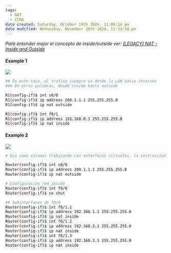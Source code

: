 ```yaml
---
tags:
  - NAT
  - CCNA
date created: Saturday, October 19th 2024, 11:08:14 pm
date modified: Wednesday, November 20th 2024, 11:33:50 pm
---
```


_Para entender mejor el concepto de inside/outside ver: [(LEGACY) NAT - Inside and Outside]((LEGACY)%20NAT%20-%20Inside%20and%20Outside.md)_

#### Example 1

![](Screenshot%20from%202024-01-01%2008-51-30.png)

``` bash
## En este caso, el trafico siempre va desde la LAN hacia internet
### En otras palabras, desde inside hasta outside

R1(config-if)$ int s0/0
R1(config-if)$ ip address 200.1.1.1 255.255.255.0
R1(config-if)$ ip nat outside

R1(config-if)$ int f0/1
R1(config-if)$ ip address 192.168.0.1 255.255.255.0
R1(config-if)$ ip nat inside
```

#### Example 2

![](Screenshot%20from%202024-01-01%2008-55-59.png)

``` bash
# Aca como estamos trabajando con interfaces virtuales, la instruccion solo enciende la interfaz fisica pero no lo configura en ip nat porque no tiene asignada una IP. Recordad que NAT trabaja sobre L3, entonces asignamos ip nat sobre las interfaces virtuales.

Router(config-if)$ int s0/0
Router(config-if)$ ip address 200.1.1.1 255.255.255.0
Router(config-if)$ ip nat outside

# Configuración red inside
Router(config-if)$ int f0/0
Router(config-if)$ no shut

## Subinterfaces de f0/0
Router(config-if)$ int f0/1.1
Router(config-if)$ ip address 192.168.1.1 255.255.255.0
Router(config-if)$ ip nat inside
Router(config-if)$ int f0/1.2 
Router(config-if)$ ip address 192.168.2.1 255.255.255.0
Router(config-if)$ ip nat inside
Router(config-if)$ int f0/1.3
Router(config-if)$ ip address 192.168.3.1 255.255.255.0
Router(config-if)$ ip nat inside
```